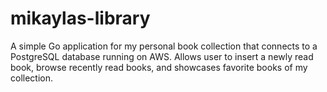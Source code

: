 # mikaylas-library

A simple Go application for my personal book collection that connects to a PostgreSQL database running on AWS. Allows user to insert a newly read book, browse recently read books, and showcases favorite books of my collection.

